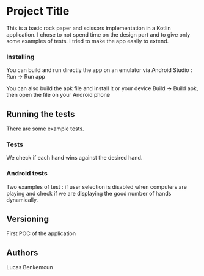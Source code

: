
# Project Title

This is a basic rock paper and scissors implementation in a Kotlin application. I chose to not spend time on the design part and to give only some examples of tests. I tried to make the app easily to extend.

### Installing

You can build and run directly the app on an emulator via Android Studio :
Run -> Run app

You can also build the apk file and install it or your device
Build -> Build apk, then open the file on your Android phone

## Running the tests

There are some example tests.

### Tests

We check if each hand wins against the desired hand.

### Android tests

Two examples of test : if user selection is disabled when computers are playing and check if we are displaying the good number of hands dynamically.

## Versioning

First POC of the application

## Authors

Lucas Benkemoun